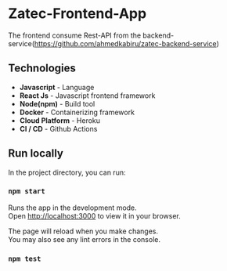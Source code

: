 # Zatec-Frontend-App
The frontend consume Rest-API from the backend-service(https://github.com/ahmedkabiru/zatec-backend-service)

## Technologies
- **Javascript** - Language
- **React Js** - Javascript frontend framework
- **Node(npm)** - Build tool
- **Docker** - Containerizing framework
- **Cloud Platform** - Heroku
- **CI / CD** - Github Actions

## Run locally

In the project directory, you can run:

### `npm start`

Runs the app in the development mode.\
Open [http://localhost:3000](http://localhost:3000) to view it in your browser.

The page will reload when you make changes.\
You may also see any lint errors in the console.

### `npm test`
